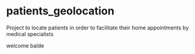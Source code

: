 # patients_geolocation
Project to locate patients in order to facilitate their home appointments by medical specialists

welcome balde
